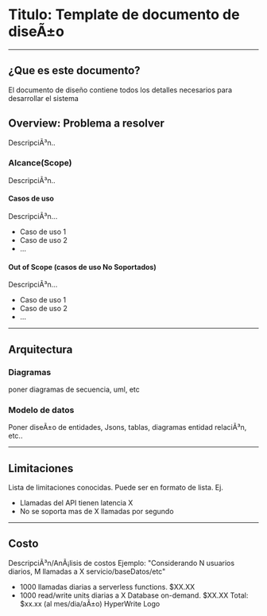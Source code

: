 # Titulo: Template de documento de diseÃ±o
---

## ¿Que es este documento?

El documento de diseño contiene todos los detalles necesarios para desarrollar el sistema

## Overview: Problema a resolver
DescripciÃ³n..

### Alcance(Scope)
DescripciÃ³n..

#### Casos de uso
DescripciÃ³n...
* Caso de uso 1
* Caso de uso 2
* ...

#### Out of Scope (casos de uso No Soportados)
DescripciÃ³n...
* Caso de uso 1
* Caso de uso 2
* ...
---
## Arquitectura

### Diagramas
poner diagramas de secuencia, uml, etc

### Modelo de datos
Poner diseÃ±o de entidades, Jsons, tablas, diagramas entidad relaciÃ³n, etc..

---
## Limitaciones
Lista de limitaciones conocidas. Puede ser en formato de lista.
Ej.
* Llamadas del API tienen latencia X
* No se soporta mas de X llamadas por segundo
---
## Costo
DescripciÃ³n/AnÃ¡lisis de costos
Ejemplo:
"Considerando N usuarios diarios, M llamadas a X servicio/baseDatos/etc"
* 1000 llamadas diarias a serverless functions. $XX.XX
* 1000 read/write units diarias a X Database on-demand. $XX.XX
Total: $xx.xx (al mes/dia/aÃ±o)
HyperWrite Logo